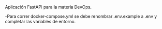 Aplicación FastAPI para la materia DevOps.

-Para correr docker-compose.yml se debe renombrar .env.example a .env y completar las variables de entorno.
